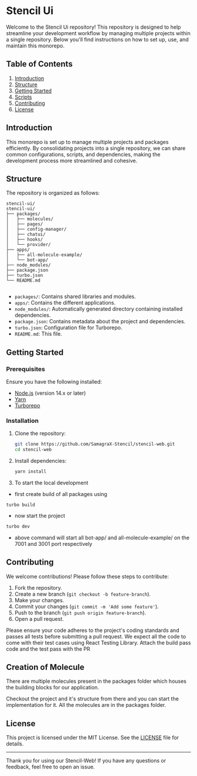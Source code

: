 # Stencil Ui

Welcome to the Stencil Ui repository! This repository is designed to help streamline your development workflow by managing multiple projects within a single repository. Below you'll find instructions on how to set up, use, and maintain this monorepo.

## Table of Contents

1. [Introduction](#introduction)
2. [Structure](#structure)
3. [Getting Started](#getting-started)
4. [Scripts](#scripts)
5. [Contributing](#contributing)
6. [License](#license)

## Introduction

This monorepo is set up to manage multiple projects and packages efficiently. By consolidating projects into a single repository, we can share common configurations, scripts, and dependencies, making the development process more streamlined and cohesive.

## Structure

The repository is organized as follows:

```
stencil-ui/
stencil-ui/
├── packages/
│   ├── molecules/
│   ├── pages/
│   ├── config-manager/
│   ├── chatui/
│   ├── hooks/
│   └── provider/
├── apps/
│   ├── all-molecule-example/
│   └── bot-app/
├── node_modules/
├── package.json
├── turbo.json
└── README.md


```

- `packages/`: Contains shared libraries and modules.
- `apps/`: Contains the different applications.
- `node_modules/`: Automatically generated directory containing installed dependencies.
- `package.json`: Contains metadata about the project and dependencies.
- `turbo.json`: Configuration file for Turborepo.
- `README.md`: This file.

## Getting Started

### Prerequisites

Ensure you have the following installed:

- [Node.js](https://nodejs.org/) (version 14.x or later)
- [Yarn](https://yarnpkg.com/)
- [Turborepo](https://turborepo.org/)

### Installation

1. Clone the repository:

   ```bash
   git clone https://github.com/SamagraX-Stencil/stencil-web.git
   cd stencil-web
   ```

2. Install dependencies:

   ```bash
   yarn install
   ```

3. To start the local development

- first create build of all packages using

```
turbo build
```

- now start the project

```bash
turbo dev
```

- above command will start all bot-app/ and all-molecule-example/ on the 7001 and 3001 port respectively

## Contributing

We welcome contributions! Please follow these steps to contribute:

1. Fork the repository.
2. Create a new branch (`git checkout -b feature-branch`).
3. Make your changes.
4. Commit your changes (`git commit -m 'Add some feature'`).
5. Push to the branch (`git push origin feature-branch`).
6. Open a pull request.

Please ensure your code adheres to the project's coding standards and passes all tests before submitting a pull request.
 We expect all the code to come with their test cases using React Testing Library. Attach the build pass code and the test pass with the PR 

## Creation of Molecule

There are multiple molecules present in the packages folder which houses the building blocks for our application.

Checkout the project and it's structure from there and you can start the implementation for it.
All the molecules are in the packages folder. 

 
## License

This project is licensed under the MIT License. See the [LICENSE](LICENSE) file for details.

---

Thank you for using our Stencil-Web! If you have any questions or feedback, feel free to open an issue.
